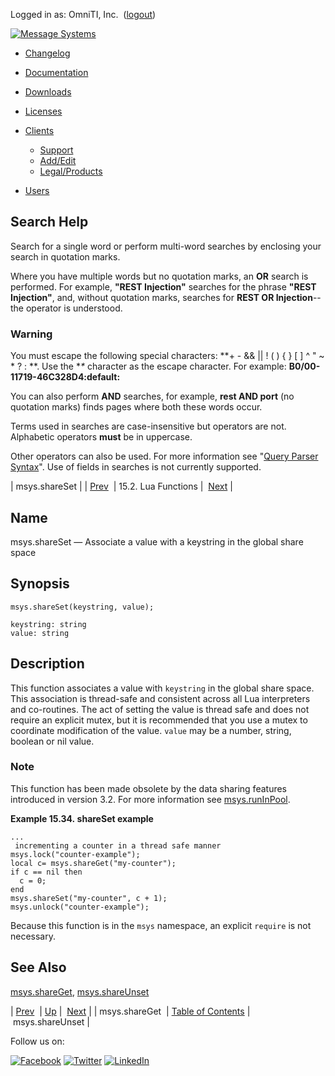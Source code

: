 Logged in as: OmniTI, Inc.  ([logout](https://support.messagesystems.com/logout.php))

[![Message Systems](https://support.messagesystems.com/images/ms-white205.png)](https://support.messagesystems.com/start.php) 

*   [Changelog](https://support.messagesystems.com/start.php?show=changelog)
*   [Documentation](https://support.messagesystems.com/docs/)
*   [Downloads](https://support.messagesystems.com/start.php)

*   [Licenses](https://support.messagesystems.com/license_summary.php)
*   <a href="">Clients</a>
    *   [Support](https://support.messagesystems.com/cs.php)
    *   [Add/Edit](https://support.messagesystems.com/edit_client.php)
    *   [Legal/Products](https://support.messagesystems.com/edit_products.php)
*   [Users](https://support.messagesystems.com/edit_customer.php)

## Search Help

Search for a single word or perform multi-word searches by enclosing your search in quotation marks.

Where you have multiple words but no quotation marks, an **OR** search is performed. For example, **"REST Injection"** searches for the phrase **"REST Injection"**, and, without quotation marks, searches for **REST OR Injection**--the operator is understood.

### Warning

You must escape the following special characters: **+ - && || ! ( ) { } [ ] ^ " ~ * ? : \**. Use the **\** character as the escape character. For example: **B0/00-11719-46C328D4\:default\:**

You can also perform **AND** searches, for example, **rest AND port** (no quotation marks) finds pages where both these words occur.

Terms used in searches are case-insensitive but operators are not. Alphabetic operators **must** be in uppercase.

Other operators can also be used. For more information see "[Query Parser Syntax](https://lucene.apache.org/core/old_versioned_docs/versions/3_0_0/queryparsersyntax.html)". Use of fields in searches is not currently supported.

| msys.shareSet |
| [Prev](lua.ref.msys.shareGet.php)  | 15.2. Lua Functions |  [Next](lua.ref.msys.shareUnset.php) |

<a name="lua.ref.msys.shareSet"></a>
## Name

msys.shareSet — Associate a value with a keystring in the global share space

<a name="idp24744992"></a>
## Synopsis

`msys.shareSet(keystring, value);`

```
keystring: string
value: string
```
<a name="idp24747696"></a>
## Description

This function associates a value with `keystring` in the global share space. This association is thread-safe and consistent across all Lua interpreters and co-routines. The act of setting the value is thread safe and does not require an explicit mutex, but it is recommended that you use a mutex to coordinate modification of the value. `value` may be a number, string, boolean or nil value.

### Note

This function has been made obsolete by the data sharing features introduced in version 3.2\. For more information see [msys.runInPool](lua.ref.msys.runinpool.php "msys.runInPool").

<a name="lua.ref.msys.shareSet.example"></a>

**Example 15.34. shareSet example**

```
...
 incrementing a counter in a thread safe manner
msys.lock("counter-example");
local c= msys.shareGet("my-counter");
if c == nil then
  c = 0;
end
msys.shareSet("my-counter", c + 1);
msys.unlock("counter-example");
```

Because this function is in the `msys` namespace, an explicit `require` is not necessary.

<a name="idp24755904"></a>
## See Also

[msys.shareGet](lua.ref.msys.shareGet.php "msys.shareGet"), [msys.shareUnset](lua.ref.msys.shareUnset.php "msys.shareUnset")

| [Prev](lua.ref.msys.shareGet.php)  | [Up](lua.function.details.php) |  [Next](lua.ref.msys.shareUnset.php) |
| msys.shareGet  | [Table of Contents](index.php) |  msys.shareUnset |

Follow us on:

[![Facebook](https://support.messagesystems.com/images/icon-facebook.png)](http://www.facebook.com/messagesystems) [![Twitter](https://support.messagesystems.com/images/icon-twitter.png)](http://twitter.com/#!/MessageSystems) [![LinkedIn](https://support.messagesystems.com/images/icon-linkedin.png)](http://www.linkedin.com/company/message-systems)